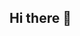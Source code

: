 ## Hi there 👋

<!--
**SeonghwanNA/SeonghwanNA** is a ✨ _special_ ✨ repository because its `README.md` (this file) appears on your GitHub profile.

https://<a href="https://hhpluscertificateofcompletion.oopy.io/">   <img src="https://static.spartacodingclub.kr/hanghae99/plus/completion/badge_red.svg" /> </a

Here are some ideas to get you started:

- 🔭 I’m currently working on ...
- 🌱 I’m currently learning ...
- 👯 I’m looking to collaborate on ...
- 🤔 I’m looking for help with ...
- 💬 Ask me about ...
- 📫 How to reach me: ...
- 😄 Pronouns: ...
- ⚡ Fun fact: ...
-->
